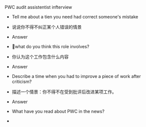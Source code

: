 PWC audit assistentist infterview

- Tell me about a tien you need had correct someone's mistake
- 说说你不得不纠正某个人错误的情景
- Answer


- what do you think this role involves?
- 你认为这个工作包含什么内容
- Answer

- Describe a time when you had to improve a piece of work after
criticism?
- 描述一个情景：你不得不在受到批评后改进某项工作。
- Answer

- What have you read about PWC in the news?
- 